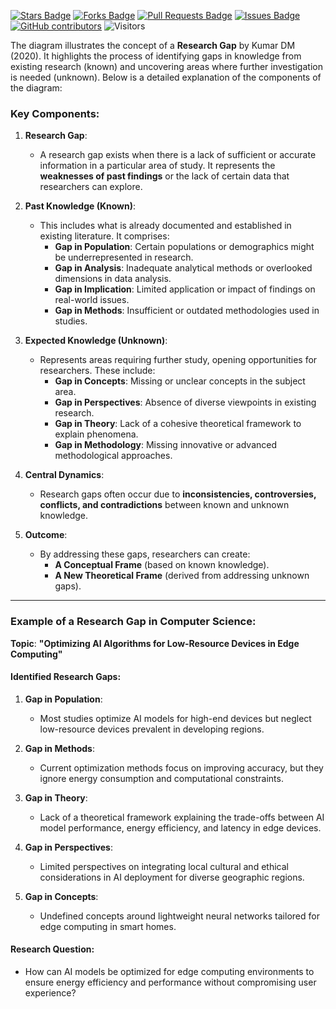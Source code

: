 <a href="https://github.com/drshahizan/short-course/stargazers"><img src="https://img.shields.io/github/stars/drshahizan/short-course" alt="Stars Badge"/></a>
<a href="https://github.com/drshahizan/short-course/network/members"><img src="https://img.shields.io/github/forks/drshahizan/short-course" alt="Forks Badge"/></a>
<a href="https://github.com/drshahizan/short-course/pulls"><img src="https://img.shields.io/github/issues-pr/drshahizan/short-course" alt="Pull Requests Badge"/></a>
<a href="https://github.com/drshahizan/short-course"><img src="https://img.shields.io/github/issues/drshahizan/short-course" alt="Issues Badge"/></a>
<a href="https://github.com/drshahizan/short-course/graphs/contributors"><img alt="GitHub contributors" src="https://img.shields.io/github/contributors/drshahizan/short-course?color=2b9348"></a>
![Visitors](https://api.visitorbadge.io/api/visitors?path=https%3A%2F%2Fgithub.com%2Fdrshahizan%2Fshort-course&labelColor=%23d9e3f0&countColor=%23697689&style=flat)



The diagram illustrates the concept of a **Research Gap** by Kumar DM (2020). It highlights the process of identifying gaps in knowledge from existing research (known) and uncovering areas where further investigation is needed (unknown). Below is a detailed explanation of the components of the diagram:

### **Key Components:**

1. **Research Gap**:
   - A research gap exists when there is a lack of sufficient or accurate information in a particular area of study. It represents the **weaknesses of past findings** or the lack of certain data that researchers can explore.

2. **Past Knowledge (Known)**:
   - This includes what is already documented and established in existing literature. It comprises:
     - **Gap in Population**: Certain populations or demographics might be underrepresented in research.
     - **Gap in Analysis**: Inadequate analytical methods or overlooked dimensions in data analysis.
     - **Gap in Implication**: Limited application or impact of findings on real-world issues.
     - **Gap in Methods**: Insufficient or outdated methodologies used in studies.

3. **Expected Knowledge (Unknown)**:
   - Represents areas requiring further study, opening opportunities for researchers. These include:
     - **Gap in Concepts**: Missing or unclear concepts in the subject area.
     - **Gap in Perspectives**: Absence of diverse viewpoints in existing research.
     - **Gap in Theory**: Lack of a cohesive theoretical framework to explain phenomena.
     - **Gap in Methodology**: Missing innovative or advanced methodological approaches.

4. **Central Dynamics**:
   - Research gaps often occur due to **inconsistencies, controversies, conflicts, and contradictions** between known and unknown knowledge.

5. **Outcome**:
   - By addressing these gaps, researchers can create:
     - **A Conceptual Frame** (based on known knowledge).
     - **A New Theoretical Frame** (derived from addressing unknown gaps).

---

### **Example of a Research Gap in Computer Science**:

**Topic**: **"Optimizing AI Algorithms for Low-Resource Devices in Edge Computing"**

#### **Identified Research Gaps**:
1. **Gap in Population**:
   - Most studies optimize AI models for high-end devices but neglect low-resource devices prevalent in developing regions.

2. **Gap in Methods**:
   - Current optimization methods focus on improving accuracy, but they ignore energy consumption and computational constraints.

3. **Gap in Theory**:
   - Lack of a theoretical framework explaining the trade-offs between AI model performance, energy efficiency, and latency in edge devices.

4. **Gap in Perspectives**:
   - Limited perspectives on integrating local cultural and ethical considerations in AI deployment for diverse geographic regions.

5. **Gap in Concepts**:
   - Undefined concepts around lightweight neural networks tailored for edge computing in smart homes.

#### **Research Question**:
- How can AI models be optimized for edge computing environments to ensure energy efficiency and performance without compromising user experience?


